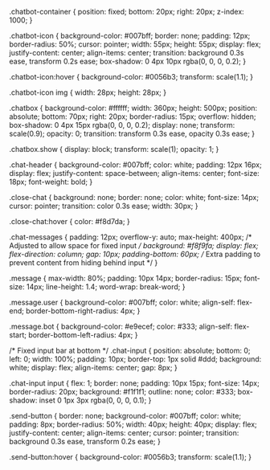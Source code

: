 .chatbot-container {
    position: fixed;
    bottom: 20px;
    right: 20px;
    z-index: 1000;
}

.chatbot-icon {
    background-color: #007bff;
    border: none;
    padding: 12px;
    border-radius: 50%;
    cursor: pointer;
    width: 55px;
    height: 55px;
    display: flex;
    justify-content: center;
    align-items: center;
    transition: background 0.3s ease, transform 0.2s ease;
    box-shadow: 0 4px 10px rgba(0, 0, 0, 0.2);
}

.chatbot-icon:hover {
    background-color: #0056b3;
    transform: scale(1.1);
}

.chatbot-icon img {
    width: 28px;
    height: 28px;
}

.chatbox {
    background-color: #ffffff;
    width: 360px;
    height: 500px;
    position: absolute;
    bottom: 70px;
    right: 20px;
    border-radius: 15px;
    overflow: hidden;
    box-shadow: 0 4px 15px rgba(0, 0, 0, 0.2);
    display: none;
    transform: scale(0.9);
    opacity: 0;
    transition: transform 0.3s ease, opacity 0.3s ease;
}

.chatbox.show {
    display: block;
    transform: scale(1);
    opacity: 1;
}

.chat-header {
    background-color: #007bff;
    color: white;
    padding: 12px 16px;
    display: flex;
    justify-content: space-between;
    align-items: center;
    font-size: 18px;
    font-weight: bold;
}

.close-chat {
    background: none;
    border: none;
    color: white;
    font-size: 14px;
    cursor: pointer;
    transition: color 0.3s ease;
    width: 30px;
}

.close-chat:hover {
    color: #f8d7da;
}

.chat-messages {
    padding: 12px;
    overflow-y: auto;
    max-height: 400px; /* Adjusted to allow space for fixed input */
    background: #f8f9fa;
    display: flex;
    flex-direction: column;
    gap: 10px;
    padding-bottom: 60px; /* Extra padding to prevent content from hiding behind input */
}

.message {
    max-width: 80%;
    padding: 10px 14px;
    border-radius: 15px;
    font-size: 14px;
    line-height: 1.4;
    word-wrap: break-word;
}

.message.user {
    background-color: #007bff;
    color: white;
    align-self: flex-end;
    border-bottom-right-radius: 4px;
}

.message.bot {
    background-color: #e9ecef;
    color: #333;
    align-self: flex-start;
    border-bottom-left-radius: 4px;
}

/* Fixed input bar at bottom */
.chat-input {
    position: absolute;
    bottom: 0;
    left: 0;
    width: 100%;
    padding: 10px;
    border-top: 1px solid #ddd;
    background: white;
    display: flex;
    align-items: center;
    gap: 8px;
}

.chat-input input {
    flex: 1;
    border: none;
    padding: 10px 15px;
    font-size: 14px;
    border-radius: 20px;
    background: #f1f1f1;
    outline: none;
    color: #333;
    box-shadow: inset 0 1px 3px rgba(0, 0, 0, 0.1);
}

.send-button {
    border: none;
    background-color: #007bff;
    color: white;
    padding: 8px;
    border-radius: 50%;
    width: 40px;
    height: 40px;
    display: flex;
    justify-content: center;
    align-items: center;
    cursor: pointer;
    transition: background 0.3s ease, transform 0.2s ease;
}

.send-button:hover {
    background-color: #0056b3;
    transform: scale(1.1);
}
